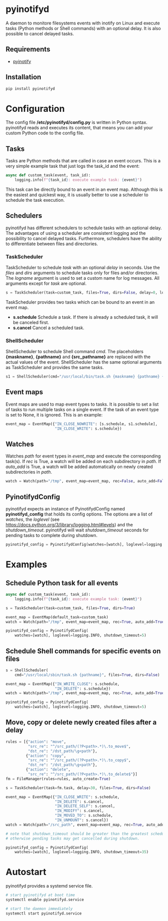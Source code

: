 # pyinotifyd
A daemon to monitore filesystems events with inotify on Linux and execute tasks (Python methods or Shell commands) with an optional delay. It is also possible to cancel delayed tasks.

## Requirements
* [pyinotify](https://github.com/seb-m/pyinotify)

## Installation
```sh
pip install pyinotifyd
```

# Configuration
The config file **/etc/pyinotifyd/config.py** is written in Python syntax. pyinotifyd reads and executes its content, that means you can add your custom Python code to the config file.

## Tasks
Tasks are Python methods that are called in case an event occurs. 
This is a very simple example task that just logs the task_id and the event:
```python
async def custom_task(event, task_id):
    logging.info(f"{task_id}: execute example task: {event}")
```
This task can be directly bound to an event in an event map. Although this is the easiest and quickest way, it is usually better to use a scheduler to schedule the task execution.

## Schedulers
pyinotifyd has different schedulers to schedule tasks with an optional delay. The advantages of using a scheduler are consistent logging and the possibility to cancel delayed tasks. Furthermore, schedulers have the ability to differentiate between files and directories.

### TaskScheduler
TaskScheduler to schedule *task* with an optional *delay* in seconds. Use the *files* and *dirs* arguments to schedule tasks only for files and/or directories. 
The *logname* argument is used to set a custom name for log messages. All arguments except for *task* are optional.
```python
s = TaskScheduler(task=custom_task, files=True, dirs=False, delay=0, logname="TaskScheduler")
```
TaskScheduler provides two tasks which can be bound to an event in an event map.
* **s.schedule** 
  Schedule a task. If there is already a scheduled task, it will be canceled first.
* **s.cancel** 
  Cancel a scheduled task.

### ShellScheduler
ShellScheduler to schedule Shell command *cmd*. The placeholders **{maskname}**, **{pathname}** and **{src_pathname}** are replaced with the actual values of the event. ShellScheduler has the same optional arguments as TaskScheduler and provides the same tasks.
```python
s1 = ShellScheduler(cmd="/usr/local/bin/task.sh {maskname} {pathname} {src_pathname}")
```
## Event maps
Event maps are used to map event types to tasks. It is possible to set a list of tasks to run multiple tasks on a single event. If the task of an event type is set to None, it is ignored. 
This is an example:
```python
event_map = EventMap({"IN_CLOSE_NOWRITE": [s.schedule, s1.schedule],
                      "IN_CLOSE_WRITE": s.schedule})
```

## Watches
Watches *path* for event types in *event_map* and execute the corresponding task(s). If *rec* is True, a watch will be added on each subdirectory in *path*. If *auto_add* is True, a watch will be added automatically on newly created subdirectories in *path*.
```python
watch = Watch(path="/tmp", event_map=event_map, rec=False, auto_add=False)
```

## PyinotifydConfig
pyinotifyd expects an instance of PyinotifydConfig named **pyinotifyd_config** that holds its config options. The options are a list of *watches*, the *loglevel* (see https://docs.python.org/3/library/logging.html#levels) and the *shutdown_timeout*. pyinotifyd will wait *shutdown_timeout* seconds for pending tasks to complete during shutdown.
```python
pyinotifyd_config = PyinotifydConfig(watches=[watch], loglevel=logging.INFO, shutdown_timeout=30)
```

# Examples

## Schedule Python task for all events
```python
async def custom_task(event, task_id):
    logging.info(f"{task_id}: execute example task: {event}")

s = TaskScheduler(task=custom_task, files=True, dirs=True)

event_map = EventMap(default_task=custom_task)
watch = Watch(path="/tmp", event_map=event_map, rec=True, auto_add=True)

pyinotifyd_config = PyinotifydConfig(
    watches=[watch], loglevel=logging.INFO, shutdown_timeout=5)
```

## Schedule Shell commands for specific events on files
```python
s = ShellScheduler(
    cmd="/usr/local/sbin/task.sh {pathname}", files=True, dirs=False)

event_map = EventMap({"IN_WRITE_CLOSE": s.schedule,
                      "IN_DELETE": s.schedule})
watch = Watch(path="/tmp", event_map=event_map, rec=True, auto_add=True)

pyinotifyd_config = PyinotifydConfig(
    watches=[watch], loglevel=logging.INFO, shutdown_timeout=5)
```

## Move, copy or delete newly created files after a delay
```python
rules = [{"action": "move",
          "src_re": "^/src_path/(?P<path>.*)\.to_move$",
          "dst_re": "/dst_path/\g<path"},
         {"action": "copy",
          "src_re": "^/src_path/(?P<path>.*)\.to_copy$",
          "dst_re": "/dst_path/\g<path"},
         {"action": "delete",
          "src_re": "^/src_path/(?P<path>.*)\.to_delete$"}]
fm = FileManager(rules=rules, auto_create=True)

s = TaskScheduler(task=fm.task, delay=30, files=True, dirs=False)

event_map = EventMap({"IN_CLOSE_WRITE": s.schedule,
                      "IN_DELETE": s.cancel,
                      "IN_DELETE_SELF": s.cancel,
                      "IN_MODIFY": s.cancel,
                      "IN_MOVED_TO": s.schedule,
                      "IN_UNMOUNT": s.cancel})
watch = Watch(path="/src_path", event_map=event_map, rec=True, auto_add=True)

# note that shutdown_timeout should be greater than the greatest scheduler delay,
# otherwise pending tasks may get cancelled during shutdown.

pyinotifyd_config = PyinotifydConfig(
    watches=[watch], loglevel=logging.INFO, shutdown_timeout=35)
```

# Autostart
pyinotifyd provides a systemd service file.
```sh
# start pyinotifyd at boot time
systemctl enable pyinotifyd.service

# start the daemon immediately
systemctl start pyinotifyd.service
```
